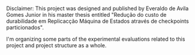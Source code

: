 #

Disclaimer:
This project was designed and published by Everaldo de Avila Gomes Junior in his master thesis entitled "Redução do custo de durabilidade em Replicacção Máquina de Estados através de checkpoints particionados".


I'm organizing some parts of the experimental evaluations related to this project and project structure as a whole.